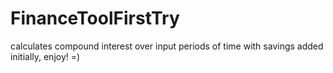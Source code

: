 # FinanceToolFirstTry
calculates compound interest over input periods of time with savings added initially, enjoy! =) 
